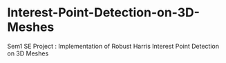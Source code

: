 # Interest-Point-Detection-on-3D-Meshes
Sem1 SE Project : Implementation of Robust Harris Interest Point Detection on 3D Meshes
